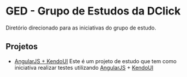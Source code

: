 # GED - Grupo de Estudos da DClick
Diretório direcionado para as iniciativas do grupo de estudo.

## Projetos

* [AngularJS + KendoUI](https://github.com/dclick/ged/tree/master/AngularJS%2BKendoUI) 
    Este é um projeto de estudo que tem como iniciativa realizar testes 
    utilizando [AngularJS](http://angularjs.org/) + [KendoUI](http://www.kendoui.com)



